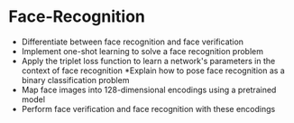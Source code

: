 # Face-Recognition
* Differentiate between face recognition and face verification
* Implement one-shot learning to solve a face recognition problem
* Apply the triplet loss function to learn a network's parameters in the context of face recognition
*Explain how to pose face recognition as a binary classification problem
* Map face images into 128-dimensional encodings using a pretrained model
* Perform face verification and face recognition with these encodings
